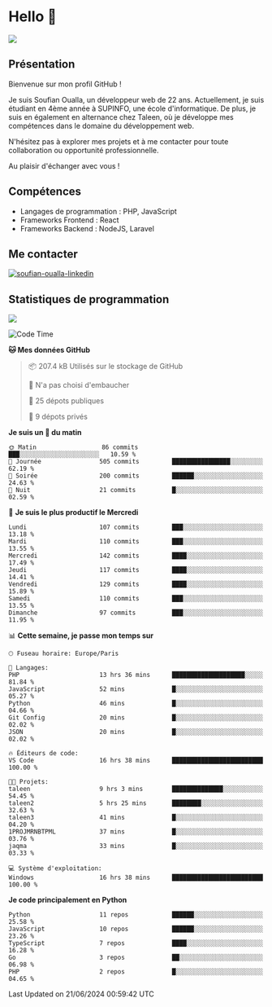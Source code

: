 # Hello 👋

![](https://komarev.com/ghpvc/?username=OSoufian&color=1a1b27)

## Présentation

Bienvenue sur mon profil GitHub !

Je suis Soufian Oualla, un développeur web de 22 ans. Actuellement, je suis étudiant en 4ème année à SUPINFO, une école d'informatique. De plus, je suis en également en alternance chez Taleen, où je développe mes compétences dans le domaine du développement web.

N'hésitez pas à explorer mes projets et à me contacter pour toute collaboration ou opportunité professionnelle.

Au plaisir d'échanger avec vous !

## Compétences

- Langages de programmation : PHP, JavaScript
- Frameworks Frontend : React
- Frameworks Backend : NodeJS, Laravel

## Me contacter

<p>
<a href="https://www.linkedin.com/in/soufian-oualla/" target="_blank"><img align="center" src="https://img.shields.io/badge/-LinkedIn-0077B5?style=for-the-badge&logo=Linkedin&logoColor=white" alt="soufian-oualla-linkedin"/></a>

## Statistiques de programmation

<a href="https://github-readme-stats.vercel.app/api/top-langs/?username=OSoufian&layout=compact">
  <img align="center" src="https://github-readme-stats.vercel.app/api/top-langs/?username=OSoufian&layout=compact"/>
</a>

<br />

<!--START_SECTION:waka-->
![Code Time](http://img.shields.io/badge/Code%20Time-78%20hrs%2052%20mins-blue)

**🐱 Mes données GitHub** 

> 📦 207.4 kB Utilisés sur le stockage de GitHub 
 > 
> 🚫 N'a pas choisi d'embaucher
 > 
> 📜 25 dépots publiques 
 > 
> 🔑 9 dépots privés 
 > 
**Je suis un 🐤 du matin** 

```text
🌞 Matin                  86 commits          ███░░░░░░░░░░░░░░░░░░░░░░   10.59 % 
🌆 Journée                505 commits         ████████████████░░░░░░░░░   62.19 % 
🌃 Soirée                 200 commits         ██████░░░░░░░░░░░░░░░░░░░   24.63 % 
🌙 Nuit                   21 commits          █░░░░░░░░░░░░░░░░░░░░░░░░   02.59 % 
```
📅 **Je suis le plus productif le Mercredi** 

```text
Lundi                    107 commits         ███░░░░░░░░░░░░░░░░░░░░░░   13.18 % 
Mardi                    110 commits         ███░░░░░░░░░░░░░░░░░░░░░░   13.55 % 
Mercredi                 142 commits         ████░░░░░░░░░░░░░░░░░░░░░   17.49 % 
Jeudi                    117 commits         ████░░░░░░░░░░░░░░░░░░░░░   14.41 % 
Vendredi                 129 commits         ████░░░░░░░░░░░░░░░░░░░░░   15.89 % 
Samedi                   110 commits         ███░░░░░░░░░░░░░░░░░░░░░░   13.55 % 
Dimanche                 97 commits          ███░░░░░░░░░░░░░░░░░░░░░░   11.95 % 
```


📊 **Cette semaine, je passe mon temps sur** 

```text
🕑︎ Fuseau horaire: Europe/Paris

💬 Langages: 
PHP                      13 hrs 36 mins      ████████████████████░░░░░   81.84 % 
JavaScript               52 mins             █░░░░░░░░░░░░░░░░░░░░░░░░   05.27 % 
Python                   46 mins             █░░░░░░░░░░░░░░░░░░░░░░░░   04.66 % 
Git Config               20 mins             █░░░░░░░░░░░░░░░░░░░░░░░░   02.02 % 
JSON                     20 mins             █░░░░░░░░░░░░░░░░░░░░░░░░   02.02 % 

🔥 Éditeurs de code: 
VS Code                  16 hrs 38 mins      █████████████████████████   100.00 % 

🐱‍💻 Projets: 
taleen                   9 hrs 3 mins        ██████████████░░░░░░░░░░░   54.45 % 
taleen2                  5 hrs 25 mins       ████████░░░░░░░░░░░░░░░░░   32.63 % 
taleen3                  41 mins             █░░░░░░░░░░░░░░░░░░░░░░░░   04.20 % 
1PROJMRNBTPML            37 mins             █░░░░░░░░░░░░░░░░░░░░░░░░   03.76 % 
jaqma                    33 mins             █░░░░░░░░░░░░░░░░░░░░░░░░   03.33 % 

💻 Système d'exploitation: 
Windows                  16 hrs 38 mins      █████████████████████████   100.00 % 
```

**Je code principalement en Python** 

```text
Python                   11 repos            ██████░░░░░░░░░░░░░░░░░░░   25.58 % 
JavaScript               10 repos            ██████░░░░░░░░░░░░░░░░░░░   23.26 % 
TypeScript               7 repos             ████░░░░░░░░░░░░░░░░░░░░░   16.28 % 
Go                       3 repos             ██░░░░░░░░░░░░░░░░░░░░░░░   06.98 % 
PHP                      2 repos             █░░░░░░░░░░░░░░░░░░░░░░░░   04.65 % 
```




 Last Updated on 21/06/2024 00:59:42 UTC
<!--END_SECTION:waka-->
